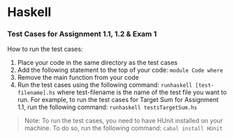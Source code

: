 # Haskell

### Test Cases for Assignment 1.1, 1.2 & Exam 1

How to run the test cases:
1. Place your code in the same directory as the test cases
2. Add the following  statement to the top of your code:
```module Code where```
3. Remove the main function from your code
4. Run the test cases using the following command:
```runhaskell [test-filename].hs```
where test-filename is the name of the test file you want to run.
For example, to run the test cases for Target Sum for Assignment 1.1, run the following command:
```runhaskell testsTargetSum.hs```

> Note: To run the test cases, you need to have HUnit installed on your machine. To do so, run the following command:
```cabal install HUnit```